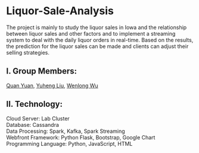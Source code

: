 # Liquor-Sale-Analysis
The project is mainly to study the liquor sales in Iowa and the relationship between liquor sales and other factors and to implement a streaming system to deal with the daily liquor orders in real-time. Based on the results, the prediction for the liquor sales can be made and clients can adjust their selling strategies.

## I. Group Members: 
[Quan Yuan](https://github.com/libou), [Yuheng Liu](https://github.com/DearBean), [Wenlong Wu](https://github.com/wn248211)

## II. Technology: 
Cloud Server: Lab Cluster  
Database: Cassandra  
Data Processing: Spark, Kafka, Spark Streaming  
Webfront Framework: Python Flask, Bootstrap, Google Chart  
Programming Language: Python, JavaScript, HTML  
